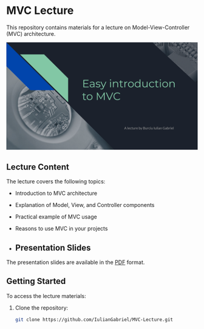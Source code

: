 # MVC Lecture

This repository contains materials for a lecture on Model-View-Controller (MVC) architecture.

<p align="center">
  <img src="thumbnail.png" alt="MVC Presentation" width="1000">
</p>

## Lecture Content

The lecture covers the following topics:

- Introduction to MVC architecture
- Explanation of Model, View, and Controller components
- Practical example of MVC usage
- Reasons to use MVC in your projects


- ## Presentation Slides

The presentation slides are available in the [PDF](MVC-Lecture.pdf) format.

## Getting Started

To access the lecture materials:

1. Clone the repository:

   ```bash
   git clone https://github.com/IulianGabriel/MVC-Lecture.git
